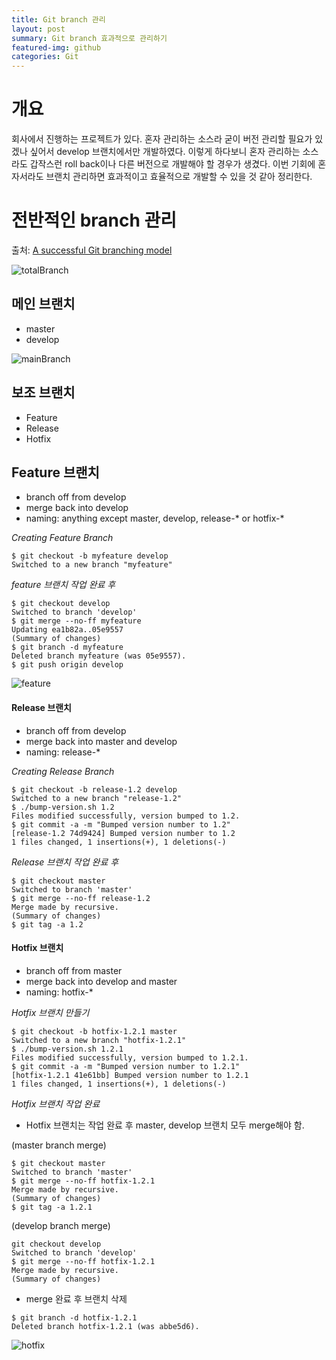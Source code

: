 ```yaml
---
title: Git branch 관리
layout: post
summary: Git branch 효과적으로 관리하기
featured-img: github
categories: Git
---
```

# 개요

회사에서 진행하는 프로젝트가 있다. 혼자 관리하는 소스라 굳이 버전 관리할 필요가 있겠나 싶어서 develop 브랜치에서만 개발하였다. 이렇게 하다보니 혼자 관리하는 소스라도 갑작스런 roll back이나 다른 버전으로 개발해야 할 경우가 생겼다. 이번 기회에 혼자서라도 브랜치 관리하면 효과적이고 효율적으로 개발할 수 있을 것 같아 정리한다.

# 전반적인 branch 관리

출처: [A successful Git branching model](https://nvie.com/posts/a-successful-git-branching-model/)

![totalBranch](https://gmlwjd9405.github.io/images/types-of-git-branch/total-branch.png)


## 메인 브랜치
- master
- develop

![mainBranch](https://nvie.com/img/main-branches@2x.png)

## 보조 브랜치
- Feature
- Release
- Hotfix

## Feature 브랜치
- branch off from develop
- merge back into develop
- naming: anything except master, develop, release-* or hotfix-*

*Creating Feature Branch*
~~~
$ git checkout -b myfeature develop
Switched to a new branch "myfeature"
~~~

*feature 브랜치 작업 완료 후*
~~~
$ git checkout develop
Switched to branch 'develop'
$ git merge --no-ff myfeature
Updating ea1b82a..05e9557
(Summary of changes)
$ git branch -d myfeature
Deleted branch myfeature (was 05e9557).
$ git push origin develop
~~~


![feature](https://nvie.com/img/fb@2x.png)

#### Release 브랜치
- branch off from develop
- merge back into master and develop
- naming: release-*

*Creating Release Branch*
~~~
$ git checkout -b release-1.2 develop
Switched to a new branch "release-1.2"
$ ./bump-version.sh 1.2
Files modified successfully, version bumped to 1.2.
$ git commit -a -m "Bumped version number to 1.2"
[release-1.2 74d9424] Bumped version number to 1.2
1 files changed, 1 insertions(+), 1 deletions(-)
~~~

*Release 브랜치 작업 완료 후*
~~~
$ git checkout master
Switched to branch 'master'
$ git merge --no-ff release-1.2
Merge made by recursive.
(Summary of changes)
$ git tag -a 1.2
~~~

#### Hotfix 브랜치
- branch off from master
- merge back into develop and master
- naming: hotfix-*

*Hotfix 브랜치 만들기*
~~~
$ git checkout -b hotfix-1.2.1 master
Switched to a new branch "hotfix-1.2.1"
$ ./bump-version.sh 1.2.1
Files modified successfully, version bumped to 1.2.1.
$ git commit -a -m "Bumped version number to 1.2.1"
[hotfix-1.2.1 41e61bb] Bumped version number to 1.2.1
1 files changed, 1 insertions(+), 1 deletions(-)
~~~

*Hotfix 브랜치 작업 완료*
- Hotfix 브랜치는 작업 완료 후 master, develop 브랜치 모두 merge해야 함.

(master branch merge)
~~~
$ git checkout master
Switched to branch 'master'
$ git merge --no-ff hotfix-1.2.1
Merge made by recursive.
(Summary of changes)
$ git tag -a 1.2.1
~~~

(develop branch merge)
~~~
git checkout develop
Switched to branch 'develop'
$ git merge --no-ff hotfix-1.2.1
Merge made by recursive.
(Summary of changes)
~~~

- merge 완료 후 브랜치 삭제
~~~
$ git branch -d hotfix-1.2.1
Deleted branch hotfix-1.2.1 (was abbe5d6).
~~~

![hotfix](https://nvie.com/img/hotfix-branches@2x.png)
